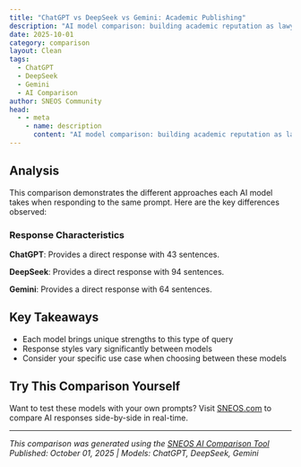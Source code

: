 ```yaml
---
title: "ChatGPT vs DeepSeek vs Gemini: Academic Publishing"
description: "AI model comparison: building academic reputation as lawyer..."
date: 2025-10-01
category: comparison
layout: Clean
tags:
  - ChatGPT
  - DeepSeek
  - Gemini
  - AI Comparison
author: SNEOS Community
head:
  - - meta
    - name: description
      content: "AI model comparison: building academic reputation as lawyer..."
---
```


<ChatComparison
  title="ChatGPT vs DeepSeek vs Gemini: Academic Publishing"
  prompt="building academic reputation as lawyer"
  :responses='{
    "ChatGPT": "Building an academic reputation as a lawyer involves a combination of rigorous scholarship, active engagement with the legal community, and consistent contribution to academic discourse. Here are some steps to help you establish and enhance your academic standing:\n\n1. Pursue Advanced Legal Education  \n   - Obtain advanced degrees such as an LL.M., S.J.D., or Ph.D. in Law to deepen your expertise.  \n   - Attend reputable law schools with strong academic networks.\n\n2. Conduct Original Research  \n   - Identify niche or emerging areas of law to contribute original insights.  \n   - Engage in interdisciplinary research to broaden your perspective.  \n\n3. Publish Scholarly Articles  \n   - Write articles for top-tier law journals and academic publications.  \n   - Aim for quality over quantity; ensure your work is well-researched and clearly argued.  \n   - Consider publishing book chapters, case comments, and reviews.  \n\n4. Present at Conferences and Seminars  \n   - Attend and present papers at national and international law conferences.  \n   - Participate in panel discussions and workshops.  \n   - Network with other academics and practitioners.  \n\n5. Collaborate with Other Scholars  \n   - Co-author papers and research projects.  \n   - Join academic societies and law research groups.  \n\n6. Teach and Mentor  \n   - Engage in teaching law courses at universities to build credibility.  \n   - Supervise graduate students and guide research projects.  \n\n7. Engage in Public Scholarship  \n   - Write op-eds, blogs, or columns on legal issues.  \n   - Participate in media discussions to disseminate your ideas.  \n\n8. Secure Research Grants and Fellowships  \n   - Apply for grants from academic institutions or legal foundations.  \n   - Take up visiting scholar positions.  \n\n9. Build an Online Academic Presence  \n   - Maintain a professional website or academic profile (e.g., SSRN, Google Scholar).  \n   - Share your publications and ongoing research updates.  \n\n10. Stay Updated and Adapt  \n   - Keep abreast of new developments in law and academia.  \n   - Continuously refine your research interests and methodologies.\n\nBy consistently producing high-quality work, engaging with the legal academic community, and contributing meaningfully to legal debates, you can build a respected academic reputation as a lawyer.",
    "DeepSeek": "Of course. Building a strong academic reputation is a powerful, long-term investment for a lawyer. It elevates your profile, establishes you as a thought leader, and can open doors to prestigious opportunities, clients, and career paths.\n\nThis is a marathon, not a sprint. Here is a comprehensive guide on how to build your academic reputation as a lawyer.\n\n### The Core Pillars of Academic Reputation\n\nYour reputation will be built on four interconnected pillars:\n\n1.  **Scholarship:** Producing high-quality, original written work.\n2.  **Teaching \u0026 Speaking:** Sharing your knowledge with students and professionals.\n3.  **Networking \u0026 Collaboration:** Engaging with the academic and professional community.\n4.  **Institutional Affiliation:** Leveraging your professional and academic roles.\n\n---\n\n### Phase 1: Laying the Foundation\n\n#### 1. **Develop a Niche or \u0022Beat\u0022**\nYou cannot be an expert in everything. Identify a specific, growing area of law where you can become a leading voice.\n*   **Examples:** \u0022AI and data privacy law in the healthcare sector,\u0022 \u0022the intersection of international arbitration and climate change,\u0022 \u0022fintech regulation and enforcement.\u0022\n*   **Why it works:** A niche makes you the \u0022go-to\u0022 person and helps your work get noticed more easily.\n\n#### 2. **Master the Art of Legal Research**\nAcademic credibility hinges on rigorous research.\n*   **Go beyond Westlaw/Lexis:** Use scholarly databases like HeinOnline, JSTOR, and SSRN.\n*   **Read law reviews and journals:** Understand the current debates, gaps in the literature, and the style of academic writing.\n*   **Follow leading academics and practitioners** in your niche on Twitter/X, LinkedIn, and through their blogs.\n\n---\n\n### Phase 2: Producing High-Impact Scholarship\n\n#### 1. **Start with Accessible Formats**\nBefore tackling a 100-page law review article, build momentum.\n*   **Blog Posts:** Write for well-regarded legal blogs (e.g., *Lawfare*, *SCOTUSblog*, *Just Security*) or your firm\u0027s blog. This is fast, visible, and demonstrates timely expertise.\n*   **Client Alerts \u0026 White Papers:** Transform your practical work into insightful analysis. A clear, predictive white paper on a new regulation can be incredibly influential.\n*   **Trade Publications:** Write for magazines and journals read by practitioners (e.g., *The National Law Journal*, *American Bar Association* section journals). This builds your reputation among peers.\n\n#### 2. **Write a Law Review Article**\nThis is the gold standard for academic credibility.\n*   **Find a Novel Angle:** Don\u0027t just summarize the law. Propose a new solution, critique a prevailing theory, or analyze a recent development through a unique lens.\n*   **The Submission Process (The \u0022Slave\u0022):**\n    *   **Target Smartly:** Don\u0027t just aim for Harvard/Yale. Target specialized journals that align with your niche (e.g., a tech law article to the *Berkeley Technology Law Journal*) or high-quality regional/general journals.\n    *   **Understand the Expedite System:** You can submit to multiple journals at once. If you get an offer from one, you can request an expedited review from others. This is standard practice.\n    *   **Leverage Your Network:** If you know a professor who sits on a journal\u0027s advisory board, a polite inquiry can help get your article a serious look.\n\n#### 3. **Write a Book**\nThis is a significant undertaking but establishes deep authority.\n*   **Start with a Publisher:** A reputable academic or professional press (e.g., Oxford University Press, Cambridge University Press, ABA Publishing) adds immense prestige.\n*   **Consider a Practitioner\u0027s Guide:** A comprehensive, practical guide to a complex area of law is highly valued and can become a standard reference.\n\n---\n\n### Phase 3: Engaging with the Academic Community\n\n#### 1. **Speak at Conferences and Panels**\n*   **Academic Conferences:** Submit paper proposals to conferences held by the Law \u0026 Society Association (LSA), the American Association of Law Schools (AALS), or specialized academic societies.\n*   **Practitioner Conferences:** Speak at events by the ABA, PLI, or other bar associations. Frame your talk with an academic or policy-oriented angle.\n*   **University Events:** Offer to give a guest lecture at a local law school, participate in a symposium, or judge a moot court competition.\n\n#### 2. **Network Strategically**\n*   **Connect with Law Professors:** Follow their work and send a thoughtful email about a recent paper of theirs. Propose a collaboration or ask a insightful question.\n*   **Attend Workshops and Colloquia:** Many law schools host workshops where scholars present works-in-progress. Attend these, ask smart questions, and introduce yourself.\n\n#### 3. **Pursue Formal and Informal Affiliations**\n*   **Adjunct Professor:** Teaching a course at a law school is one of the most direct ways to build an academic reputation. Start with a skills-based course (e.g., negotiation, legal writing) related to your practice.\n*   **Senior Fellow or Visiting Scholar:** Some law schools have programs for practitioners to spend a semester or a year in residence, researching and writing.\n*   **Advisory Boards:** Serve on the advisory board of a law school center or institute related to your expertise.\n\n---\n\n### Phase 4: Leveraging Your Practice\n\nYour practice is a laboratory for your academic work, and vice-versa.\n\n*   **Mine Your Practice for Ideas:** Your cases provide real-world data and problems that can form the basis of powerful academic articles.\n*   **Maintain Rigorous Standards:** Apply the same level of research and citation in your briefs and memoranda that you would in a scholarly article. A well-researched, intellectually robust brief can be cited by other lawyers and even courts, enhancing your reputation.\n*   **Pro Bono and Public Service:** Take on high-impact pro bono cases that raise novel legal issues. Winning a significant appellate case on a matter of first impression is a huge credibility boost.\n\n### A Sample Career Trajectory\n\n*   **Years 1-3 (Junior Associate):** Focus on foundation. Write sharp, insightful blog posts and client alerts. Develop your niche. Attend conferences and start building your network.\n*   **Years 4-7 (Mid-Level Associate):** Write and place your first law review article. Propose and teach an adjunct course. Begin speaking on panels at bar association events.\n*   **Years 8\u002B (Senior Associate/Partner):** Become a regular speaker at major academic and professional conferences. Write a second, more ambitious law review article or a book chapter. Pursue a fellowship or formal affiliation with a law school. Your reputation now begins to attract clients and recruits who seek out your specific expertise.\n\n### Final Words of Caution and Encouragement\n\n*   **Quality Over Quantity:** One brilliant, widely cited article is worth more than ten forgettable ones.\n*   **Be Patient and Persistent:** Rejections from law reviews are the norm. Keep submitting and refining.\n*   **Ethics are Paramount:** Always be scrupulously honest in your citations and data. Your reputation is your most valuable asset.\n*   **Integrate, Don\u0027t Isolate:** The most successful \u0022practitioner-scholars\u0022 seamlessly integrate their academic pursuits with their practice, making both richer and more impactful.\n\nBy following this structured approach, you can systematically build an academic reputation that will distinguish you in a crowded legal marketplace and create a lasting professional legacy.",
    "Gemini": "Building an academic reputation as a lawyer takes a multifaceted approach involving excelling in legal practice, contributing to legal scholarship, and engaging with the academic community. Here\u0027s a breakdown of key strategies:\n\n**I. Excellence in Legal Practice (Foundation):**\n\n*   **Become a Recognized Expert:** Specialize in a particular area of law and develop a deep understanding of the nuances, emerging trends, and relevant case law.\n*   **High-Profile Cases \u0026 Transactions:** Work on complex, precedent-setting, or highly publicized cases or transactions.  This not only provides valuable experience but also attracts attention.\n*   **Successful Outcomes:**  Winning cases, achieving favorable settlements, and structuring successful deals build credibility and demonstrate your expertise.\n*   **Client Testimonials \u0026 Recognition:**  Positive client feedback and industry awards can enhance your reputation.\n*   **Mentorship \u0026 Training:**  Take on opportunities to mentor junior lawyers, demonstrating leadership and commitment to the profession.\n*   **Ethical Conduct:**  Maintain the highest ethical standards.  A single ethical lapse can severely damage your reputation.\n\n**II. Legal Scholarship and Publication (Crucial for Academia):**\n\n*   **Identify Research Interests:**  Focus on areas of law you\u0027re passionate about and where you can make a unique contribution.\n*   **Publish in Reputable Law Journals:**\n    *   **Target Top-Tier Journals:** Aim for journals with high impact factors and wide readership (e.g., Yale Law Journal, Harvard Law Review, Stanford Law Review, etc. - but also consider journals specific to your area of expertise).  These are highly competitive.\n    *   **Consider Specialty Journals:**  Publish in journals focused on your specific area of law (e.g., environmental law, international law, criminal justice). These can be easier to break into and demonstrate specialized knowledge.\n    *   **Peer-Reviewed Publications:**  Focus on peer-reviewed journals, as they carry more weight in academic circles.\n*   **Write Authoritative Articles:**\n    *   **Original Research:**  Conduct original research, analyze data, and offer novel insights.\n    *   **Critical Analysis:**  Critically evaluate existing legal doctrines, policies, or court decisions.\n    *   **Thought Leadership:**  Propose new legal theories, reforms, or approaches.\n    *   **Clarity and Precision:**  Write in a clear, concise, and well-supported manner. Adhere to proper citation formats (Bluebook).\n*   **Write Books or Book Chapters:**  Publishing a book or contributing a chapter to an edited volume can significantly enhance your academic standing.\n*   **Present at Academic Conferences:**\n    *   **Submit Abstracts:**  Submit well-written abstracts to relevant conferences.\n    *   **Engage with the Audience:**  Prepare engaging presentations and actively participate in Q\u0026A sessions.\n    *   **Network:**  Connect with other scholars in your field.\n*   **Cite Other Scholars\u0027 Work and Let Them Cite You:**  Actively participate in the scholarly conversation by citing relevant works and ensuring your own work is cited by others.  This increases your visibility and demonstrates engagement with the legal community.\n*   **Legal Blogs and Online Publications:** While not as prestigious as law journals, contributing to respected legal blogs and online publications can broaden your reach and demonstrate expertise.\n\n**III. Engagement with the Academic Community:**\n\n*   **Adjunct Professorships or Lecturing:**\n    *   **Gain Teaching Experience:**  Teaching law courses provides valuable experience and exposure to students.\n    *   **Network with Faculty:**  Adjunct positions allow you to interact with full-time faculty and build relationships.\n*   **Academic Affiliations:**\n    *   **Visiting Scholar:**  Seek opportunities to be a visiting scholar at a law school.\n    *   **Research Fellow:**  Apply for research fellowships to work on specific projects.\n*   **Collaborate with Academics:**  Co-author articles or participate in joint research projects with established academics.\n*   **Attend Academic Events:**  Attend conferences, workshops, and seminars to stay up-to-date on the latest legal developments and network with scholars.\n*   **Serve on Editorial Boards:**  Participate in the peer-review process by serving on editorial boards of law journals.\n*   **Engage in Pro Bono Work:** Contributing your legal expertise to underserved communities demonstrates a commitment to social justice and ethical practice.  This is particularly attractive to mission-driven academic institutions.\n*   **Professional Organizations:**  Join and actively participate in relevant professional organizations (e.g., American Law Institute, American Bar Association sections).\n*   **Online Presence:** Maintain a professional website or LinkedIn profile showcasing your expertise, publications, and academic activities.  Consider a blog or Twitter presence to engage in legal commentary.\n\n**IV. Long-Term Strategies:**\n\n*   **Doctoral Degree (SJD/PhD):**  Pursuing a doctoral degree in law is often essential for a full-time academic career. This demonstrates a deep commitment to legal scholarship and research.\n*   **Mentorship:**  Seek mentorship from established academics in your field. They can provide guidance on research, publication, and career development.\n*   **Patience and Persistence:** Building an academic reputation takes time and effort. Be patient, persistent, and committed to contributing to the legal field.\n\n**Key Considerations:**\n\n*   **Focus is Key:** Don\u0027t try to do everything at once. Focus on one or two specific areas of law where you can develop expertise and build a reputation.\n*   **Quality Over Quantity:** It\u0027s better to have a few high-quality publications in top-tier journals than many publications in less reputable outlets.\n*   **Network Strategically:** Build relationships with established academics and practitioners in your field.\n*   **Stay Current:** Keep up-to-date on the latest legal developments and scholarship.\n*   **Ethical Considerations:** Always adhere to the highest ethical standards in your practice and scholarship.\n\nBy consistently pursuing these strategies, you can gradually build a strong academic reputation as a lawyer, opening doors to new opportunities in legal education and scholarship.  Good luck!\n"
  }'
  published-date="22:36"
/>

## Analysis

This comparison demonstrates the different approaches each AI model takes when responding to the same prompt. Here are the key differences observed:

### Response Characteristics

**ChatGPT**: Provides a direct response with 43 sentences. 

**DeepSeek**: Provides a direct response with 94 sentences. 

**Gemini**: Provides a direct response with 64 sentences. 

## Key Takeaways

- Each model brings unique strengths to this type of query
- Response styles vary significantly between models
- Consider your specific use case when choosing between these models

## Try This Comparison Yourself

Want to test these models with your own prompts? Visit [SNEOS.com](https://sneos.com) to compare AI responses side-by-side in real-time.

---

*This comparison was generated using the [SNEOS AI Comparison Tool](https://sneos.com)*
*Published: October 01, 2025 | Models: ChatGPT, DeepSeek, Gemini*
